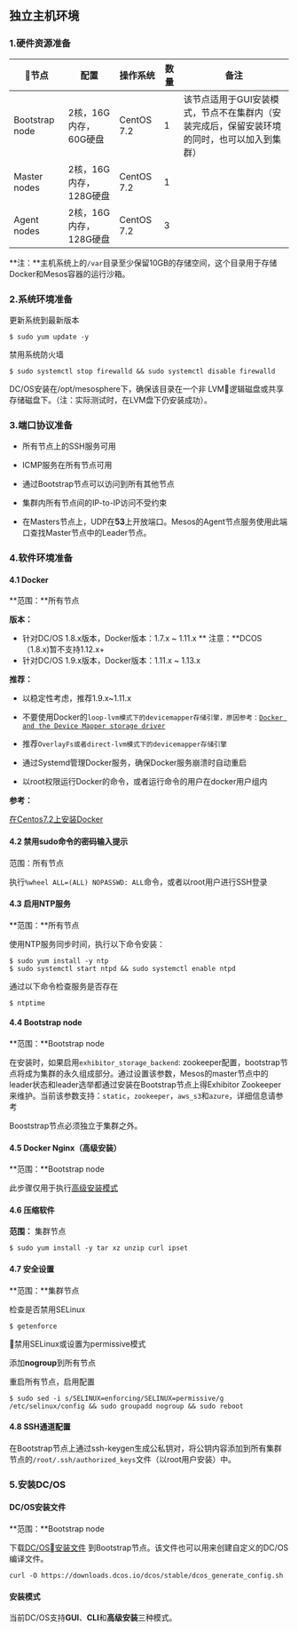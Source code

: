 ## 独立主机环境

### 1.硬件资源准备

| 节点 | 配置 | 操作系统 | 数量 | 备注 |
| --- | --- | --- | --- | --- |
| Bootstrap node | 2核，16G内存，60G硬盘 | CentOS 7.2 | 1 | 该节点适用于GUI安装模式，节点不在集群内（安装完成后，保留安装环境的同时，也可以加入到集群） |
| Master nodes | 2核，16G内存，128G硬盘 | CentOS 7.2 | 1 |  |
| Agent nodes | 2核，16G内存，128G硬盘 | CentOS 7.2 | 3 |  |

**注：**主机系统上的`/var`目录至少保留10GB的存储空间，这个目录用于存储Docker和Mesos容器的运行沙箱。

### 2.系统环境准备

更新系统到最新版本

```
$ sudo yum update -y
```

禁用系统防火墙

```
$ sudo systemctl stop firewalld && sudo systemctl disable firewalld
```

DC/OS安装在/opt/mesosphere下，确保该目录在一个非 LVM逻辑磁盘或共享存储磁盘下。（注：实际测试时，在LVM盘下仍安装成功）。

### 3.端口协议准备

* 所有节点上的SSH服务可用

* ICMP服务在所有节点可用

* 通过Bootstrap节点可以访问到所有其他节点

* 集群内所有节点间的IP-to-IP访问不受约束

* 在Masters节点上，UDP在**53**上开放端口。Mesos的Agent节点服务使用此端口查找Master节点中的Leader节点。


### 4.软件环境准备

#### 4.1 Docker

**范围：**所有节点

**版本：**
- 针对DC/OS 1.8.x版本，Docker版本：1.7.x ~ 1.11.x ** 注意：**DCOS（1.8.x)暂不支持1.12.x+
- 针对DC/OS 1.9.x版本，Docker版本：1.11.x ~ 1.13.x

**推荐：**

* 以稳定性考虑，推荐1.9.x~1.11.x

* 不要使用Docker的`loop-lvm模式下的devicemapper存储引擎，原因参考：`[`Docker and the Device Mapper storage driver`](https://docs.docker.com/engine/userguide/storagedriver/device-mapper-driver/)

* 推荐`OverlayFs或者direct-lvm模式下的devicemapper存储引擎`

* 通过Systemd管理Docker服务，确保Docker服务崩溃时自动重启

* 以root权限运行Docker的命令，或者运行命令的用户在docker用户组内


**参考：**

[在Centos7.2上安装Docker](/dcos-install-docker-on-centos.md)

#### 4.2 禁用sudo命令的密码输入提示

范围：所有节点

执行`%wheel ALL=(ALL) NOPASSWD: ALL`命令，或者以root用户进行SSH登录

#### 4.3 启用NTP服务

**范围：**所有节点

使用NTP服务同步时间，执行以下命令安装：

```
$ sudo yum install -y ntp
$ sudo systemctl start ntpd && sudo systemctl enable ntpd
```

通过以下命令检查服务是否存在

```
$ ntptime
```

#### 4.4 Bootstrap node

**范围：**Bootstrap node

在安装时，如果启用`exhibitor_storage_backend`: zookeeper配置，bootstrap节点将成为集群的永久组成部分。通过设置该参数，Mesos的master节点中的leader状态和leader选举都通过安装在Bootstrap节点上得Exhibitor Zookeeper来维护。当前该参数支持：`static`，`zookeeper`，`aws_s3`和`azure`，详细信息请参考

Booststrap节点必须独立于集群之外。

#### 4.5 Docker Nginx（高级安装）

**范围：**Bootstrap node

此步骤仅用于执行[高级安装模式](https://dcos.io/docs/1.8/administration/installing/custom/advanced/)

#### 4.6 压缩软件

**范围：** 集群节点

```
$ sudo yum install -y tar xz unzip curl ipset
```

#### 4.7 安全设置

**范围：**集群节点

检查是否禁用SELinux

```
$ getenforce
```

禁用SELinux或设置为permissive模式

添加**nogroup**到所有节点

重启所有节点，启用配置

```
$ sudo sed -i s/SELINUX=enforcing/SELINUX=permissive/g /etc/selinux/config && sudo groupadd nogroup && sudo reboot
```

#### 4.8 SSH通道配置

在Bootstrap节点上通过ssh-keygen生成公私钥对，将公钥内容添加到所有集群节点的`/root/.ssh/authorized_keys`文件（以root用户安装）中。

### 5.安装DC/OS

#### DC/OS安装文件

**范围：**Bootstrap node

下载[DC/OS安装文件](https://downloads.dcos.io/dcos/stable/dcos_generate_config.sh) 到Bootstrap节点。该文件也可以用来创建自定义的DC/OS编译文件。

```
curl -O https://downloads.dcos.io/dcos/stable/dcos_generate_config.sh
```

#### 安装模式

当前DC/OS支持**GUI**、**CLI**和**高级安装**三种模式。

